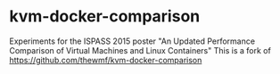 # kvm-docker-comparison
Experiments for the ISPASS 2015 poster "An Updated Performance Comparison of Virtual Machines and Linux Containers"
This is a fork of https://github.com/thewmf/kvm-docker-comparison

